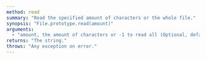 ```yaml
---
method: read
summary: "Read the specified amount of characters or the whole file."
synopsis: "File.prototype.read(amount)"
arguments:
  - "amount, the amount of characters or -1 to read all (Optional, default: -1)."
returns: "The string."
throws: "Any exception on error."
---
```


